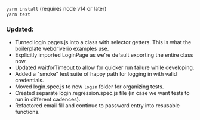 `yarn install` (requires node v14 or later)  
`yarn test`

### Updated:
- Turned login.pages.js into a class with selector getters. This is what the boilerplate webdriverio examples use.
- Explicitly imported LoginPage as we're default exporting the entire class now.
- Updated waitforTimeout to allow for quicker run failure while developing.
- Added a "smoke" test suite of happy path for logging in with valid credentials.
- Moved login.spec.js to new `login` folder for organizing tests.
- Created separate login.regression.spec.js file (in case we want tests to run in different cadences).
- Refactored email fill and continue to password entry into resusable functions.